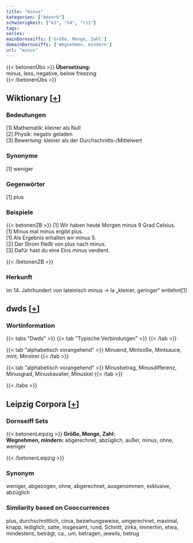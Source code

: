 ```yaml
---
title: "minus"
kategorien: ["Adverb"]
schwierigkeit: ["k3", "h4", "r11"]
tags:
series:
mainDornseiffs: ['Größe, Menge, Zahl']
domainDornseiffs: ['Wegnehmen, mindern']
url: "minus"
---
```


{{< betonenÜbs >}}
**Übersetzung:**  
minus, less, negative, below freezing  
{{< /betonenÜbs >}}

## Wiktionary [[+](https://de.wiktionary.org/wiki/minus)]

### Bedeutungen
[1] Mathematik: kleiner als Null  
[2] Physik: negativ geladen  
[3] Bewertung: kleiner als der Durchschnitts-/Mittelwert  

### Synonyme
[1] weniger  

### Gegenwörter
[1] plus  

### Beispiele
{{< betonenZB >}}
[1] Wir haben heute Morgen minus 9 Grad Celsius.  
[1] Minus mal minus ergibt plus.  
[1] Als Ergebnis erhalten wir minus 5.  
[2] Der Strom fließt von plus nach minus.  
[3] Dafür hast du eine Eins minus verdient.  

{{< /betonenZB >}}
### Herkunft
im 14. Jahrhundert von lateinisch minus → la „kleiner, geringer“ entlehnt[1]  



## dwds [[+](https://www.dwds.de/wb/minus)]

### Wortinformation
{{< tabs "Dwds" >}}
{{< tab "Typische Verbindungen" >}}
{{< /tab >}}

{{< tab "alphabetisch vorangehend" >}}
Minuend, Mintsoße, Mintsauce, mint, Minstrel
{{< /tab >}}

{{< tab "alphabetisch vorangehend" >}}
Minusbetrag, Minusdifferenz, Minusgrad, Minuskavalier, Minuskel
{{< /tab >}}

{{< /tabs >}}

## Leipzig Corpora [[+](https://corpora.uni-leipzig.de/en/res?word=minus&corpusId=deu_newscrawl-public_2018)]

### Dornseiff Sets
{{< betonenLeipzig >}}
**Größe, Menge, Zahl:**  
**Wegnehmen, mindern:** abgerechnet, abzüglich, außer, minus, ohne, weniger  

{{< /betonenLeipzig >}}

### Synonym
weniger, abgezogen, ohne, abgerechnet, ausgenommen, exklusive, abzüglich


### Similarity based on Cooccurrences
plus, durchschnittlich, circa, beziehungsweise, umgerechnet, maximal, knapp, lediglich, satte, insgesamt, rund, Schnitt, zirka, immerhin, etwa, mindestens, beträgt, ca., um, betragen, jeweils, betrug

